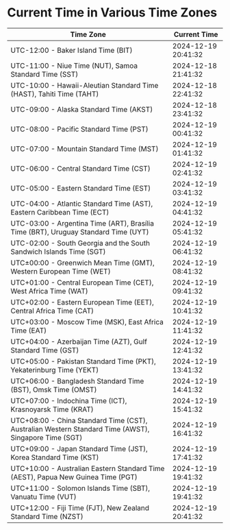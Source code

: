# Current Time in Various Time Zones

| Time Zone | Current Time |
|-----------|--------------|
| UTC-12:00 - Baker Island Time (BIT) | 2024-12-19 20:41:32 |
| UTC-11:00 - Niue Time (NUT), Samoa Standard Time (SST) | 2024-12-18 21:41:32 |
| UTC-10:00 - Hawaii-Aleutian Standard Time (HAST), Tahiti Time (TAHT) | 2024-12-18 22:41:32 |
| UTC-09:00 - Alaska Standard Time (AKST) | 2024-12-18 23:41:32 |
| UTC-08:00 - Pacific Standard Time (PST) | 2024-12-19 00:41:32 |
| UTC-07:00 - Mountain Standard Time (MST) | 2024-12-19 01:41:32 |
| UTC-06:00 - Central Standard Time (CST) | 2024-12-19 02:41:32 |
| UTC-05:00 - Eastern Standard Time (EST) | 2024-12-19 03:41:32 |
| UTC-04:00 - Atlantic Standard Time (AST), Eastern Caribbean Time (ECT) | 2024-12-19 04:41:32 |
| UTC-03:00 - Argentina Time (ART), Brasília Time (BRT), Uruguay Standard Time (UYT) | 2024-12-19 05:41:32 |
| UTC-02:00 - South Georgia and the South Sandwich Islands Time (SGT) | 2024-12-19 06:41:32 |
| UTC±00:00 - Greenwich Mean Time (GMT), Western European Time (WET) | 2024-12-19 08:41:32 |
| UTC+01:00 - Central European Time (CET), West Africa Time (WAT) | 2024-12-19 09:41:32 |
| UTC+02:00 - Eastern European Time (EET), Central Africa Time (CAT) | 2024-12-19 10:41:32 |
| UTC+03:00 - Moscow Time (MSK), East Africa Time (EAT) | 2024-12-19 11:41:32 |
| UTC+04:00 - Azerbaijan Time (AZT), Gulf Standard Time (GST) | 2024-12-19 12:41:32 |
| UTC+05:00 - Pakistan Standard Time (PKT), Yekaterinburg Time (YEKT) | 2024-12-19 13:41:32 |
| UTC+06:00 - Bangladesh Standard Time (BST), Omsk Time (OMST) | 2024-12-19 14:41:32 |
| UTC+07:00 - Indochina Time (ICT), Krasnoyarsk Time (KRAT) | 2024-12-19 15:41:32 |
| UTC+08:00 - China Standard Time (CST), Australian Western Standard Time (AWST), Singapore Time (SGT) | 2024-12-19 16:41:32 |
| UTC+09:00 - Japan Standard Time (JST), Korea Standard Time (KST) | 2024-12-19 17:41:32 |
| UTC+10:00 - Australian Eastern Standard Time (AEST), Papua New Guinea Time (PGT) | 2024-12-19 19:41:32 |
| UTC+11:00 - Solomon Islands Time (SBT), Vanuatu Time (VUT) | 2024-12-19 19:41:32 |
| UTC+12:00 - Fiji Time (FJT), New Zealand Standard Time (NZST) | 2024-12-19 20:41:32 |
